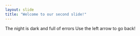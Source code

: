 ```yaml
---
layout: slide
title: "Welcome to our second slide!"
---
```

The night is dark and full of errors
Use the left arrow to go back!
